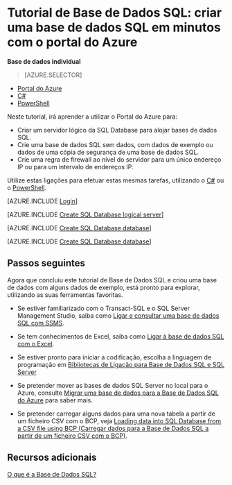 <properties
    pageTitle="Tutorial de Base de Dados SQL: criar uma base de dados SQL | Microsoft Azure"
    description="Saiba como configurar um servidor lógico de Base de Dados SQL, uma regra de firewall do servidor, a base de dados SQL, dados de exemplo, ligar-se com ferramentas de cliente, configurar utilizadores e a regra de firewall de base de dados."
    keywords="tutorial de base de dados sql, criar uma base de dados sql"
    services="sql-database"
    documentationCenter=""
    authors="CarlRabeler"
    manager="jhubbard"
    editor=""/>


<tags
    ms.service="sql-database"
    ms.workload="data-management"
    ms.tgt_pltfrm="na"
    ms.devlang="na"
    ms.topic="hero-article"
    ms.date="07/05/2016"
    ms.author="carlrab"/>

# Tutorial de Base de Dados SQL: criar uma base de dados SQL em minutos com o portal do Azure

**Base de dados individual**

> [AZURE.SELECTOR]
- [Portal do Azure](sql-database-get-started.md)
- [C#](sql-database-get-started-csharp.md)
- [PowerShell](sql-database-get-started-powershell.md)

Neste tutorial, irá aprender a utilizar o Portal do Azure para:

- Criar um servidor lógico da SQL Database para alojar bases de dados SQL.
- Crie uma base de dados SQL sem dados, com dados de exemplo ou dados de uma cópia de segurança de uma base de dados SQL.
- Crie uma regra de firewall ao nível do servidor para um único endereço IP ou para um intervalo de endereços IP.

Utilize estas ligações para efetuar estas mesmas tarefas, utilizando o [C#](sql-database-get-started-csharp.md) ou o [PowerShell](sql-database-get-started-powershell.md).

[AZURE.INCLUDE [Login](../../includes/azure-getting-started-portal-login.md)]

<a name="create-logical-server-bk"></a>

[AZURE.INCLUDE [Create SQL Database logical server](../../includes/sql-database-create-new-server-portal.md)]

[AZURE.INCLUDE [Create SQL Database database](../../includes/sql-database-create-new-database-portal.md)]

[AZURE.INCLUDE [Create SQL Database database](../../includes/sql-database-create-new-server-firewall-portal.md)]

## Passos seguintes
Agora que concluiu este tutorial de Base de Dados SQL e criou uma base de dados com alguns dados de exemplo, está pronto para explorar, utilizando as suas ferramentas favoritas.

- Se estiver familiarizado com o Transact-SQL e o SQL Server Management Studio, saiba como [Ligar e consultar uma base de dados SQL com SSMS](sql-database-connect-query-ssms.md).

- Se tem conhecimentos de Excel, saiba como [Ligar à base de dados SQL com o Excel](sql-database-connect-excel.md).

- Se estiver pronto para iniciar a codificação, escolha a linguagem de programação em [Bibliotecas de Ligação para Base de Dados SQL e SQL Server](sql-database-libraries.md)

- Se pretender mover as bases de dados SQL Server no local para o Azure, consulte [Migrar uma base de dados para a Base de Dados SQL do Azure](sql-database-cloud-migrate.md) para saber mais.

- Se pretender carregar alguns dados para uma nova tabela a partir de um ficheiro CSV com o BCP, veja [Loading data into SQL Database from a CSV file using BCP (Carregar dados para a Base de Dados SQL a partir de um ficheiro CSV com o BCP)](sql-database-load-from-csv-with-bcp.md).


## Recursos adicionais

[O que é a Base de Dados SQL?](sql-database-technical-overview.md)




<!--HONumber=ago16_HO4-->


